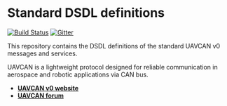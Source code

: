 Standard DSDL definitions
=========================

[![Build Status](https://travis-ci.org/UAVCAN/dsdl.svg?branch=master)](https://travis-ci.org/UAVCAN/dsdl)
[![Gitter](https://img.shields.io/badge/gitter-join%20chat-green.svg)](https://gitter.im/UAVCAN/general)

This repository contains the DSDL definitions of the standard UAVCAN v0 messages and services.

UAVCAN is a lightweight protocol designed for reliable communication in aerospace and robotic applications via CAN bus.

* [**UAVCAN v0 website**](http://uavcan.github.io)
* [**UAVCAN forum**](https://forum.uavcan.org)
